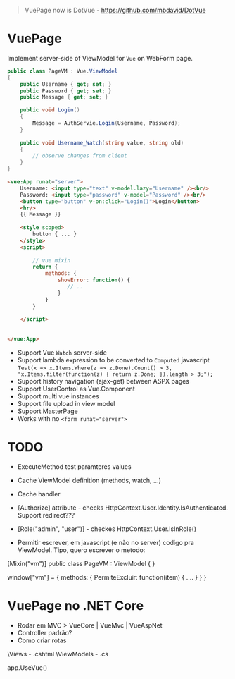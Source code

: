 > VuePage now is DotVue - https://github.com/mbdavid/DotVue

# VuePage

Implement server-side of ViewModel for `Vue` on WebForm page.

```C#
public class PageVM : Vue.ViewModel
{
    public Username { get; set; }
    public Password { get; set; }
    public Message { get; set; }

    public void Login()
    {
        Message = AuthServie.Login(Username, Password);
    }
    
    public void Username_Watch(string value, string old)
    {
        // observe changes from client
    }
}
```

```HTML
<vue:App runat="server">
    Username: <input type="text" v-model.lazy="Username" /><br/>
    Password: <input type="password" v-model="Password" /><br/>
    <button type="button" v-on:click="Login()">Login</button>
    <hr/>
    {{ Message }}
    
    <style scoped>
        button { ... }
    </style>
    <script>
    
        // vue mixin
        return {
            methods: {
                showError: function() {
                   // ..
                }
            }
        }
    
    </script>
    
    
</vue:App>
```

- Support Vue `Watch` server-side
- Support lambda expression to be converted to `Computed` javascript 
    `Test(x => x.Items.Where(z => z.Done).Count() > 3, "x.Items.filter(function(z) { return z.Done; }).length > 3;");`
- Support history navigation (ajax-get) between ASPX pages
- Support UserControl as Vue.Component
- Support multi vue instances
- Support file upload in view model
- Support MasterPage
- Works with no `<form runat="server">`


# TODO
- ExecuteMethod test paramteres values
- Cache ViewModel definition (methods, watch, ...)
- Cache handler
- [Authorize] attribute - checks HttpContext.User.Identity.IsAuthenticated. Support redirect???
- [Role("admin", "user")] - checkes HttpContext.User.IsInRole()

- Permitir escrever, em javascript (e não no server) codigo pra ViewModel. Tipo, quero escrever o metodo:

[Mixin("vm")]
public class PageVM : ViewModel
{
}

window["vm"] = {
    methods: {
        PermiteExcluir: function(item) { .... }
    }
}

    
# VuePage no .NET Core

- Rodar em MVC > VueCore | VueMvc | VueAspNet
- Controller padrão?
- Como criar rotas

\Views
    - .cshtml
\ViewModels
    - .cs
    


app.UseVue()

